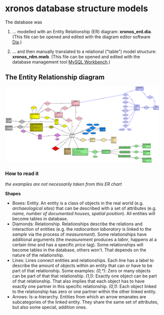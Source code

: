 # xronos database structure models

The database was 

1. ... modelled with an Entity Relationship (ER) diagram: **xronos_erd.dia**. (This file can be opened and edited with the diagram editor software [Dia](http://dia-installer.de/).)  

2. ... and then manually translated to a relational ("table") model structure: **xronos_rdm.mwb**. (This file can be opened and edited with the database management tool [MySQL Workbench](https://www.mysql.com/products/workbench/).) 

## The Entity Relationship diagram

![](xronos_erd.png)

### How to read it

*the examples are not necessarily taken from this ER chart*

**Shapes**

- Boxes: Entity. An entity is a class of objects in the real world (e.g. *archaeological sites*) that can be described with a set of attributes (e.g. *name, number of documented houses, spatial position*). All entities will become tables in database.
- Diamonds: Relationship. Relationships describe the relations and interaction of entities (e.g. the *radiocarbon laboratory* is linked to the *sample* via the process of *measurement*). Some relationships have additional arguments (the *measurement* produces a *labnr*, happens at a certain *time* and has a specific *price* tag). Some relationships will become tables in the database, others won't. That depends on the nature of the relationship.
- Lines: Lines connect entities and relationships. Each line has a label to describe the amount of objects within an entity that can or have to be part of that relationship. Some examples: *(0,\*)*: Zero or many objects can be part of that that relationship. *(1,1)*: Exactly one object can be part of that relationship. That also implies that each object has to have exactly one partner in this specific relationship. *(0,1)*: Each object linked to the relationship has zero or one partner within the other linked entity. 
- Arrows: Is-a-hierarchy. Entities from which an arrow emanates are subcategories of the linked entity. They share the same set of attributes, but also some special, addition ones.
